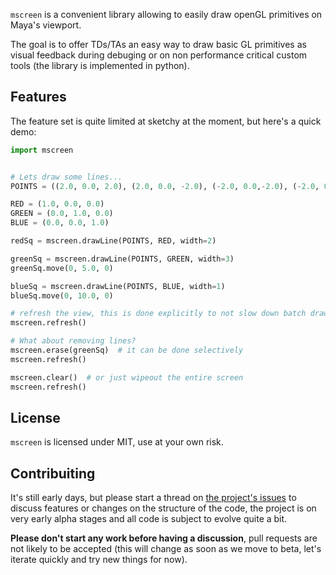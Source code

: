 `mscreen` is a convenient library allowing to easily draw openGL primitives on
Maya's viewport.

The goal is to offer TDs/TAs an easy way to draw basic GL primitives as visual
feedback during debuging or on non performance critical custom tools (the
library is implemented in python).

## Features

The feature set is quite limited at sketchy at the moment, but here's a quick
demo:

```python
import mscreen


# Lets draw some lines...
POINTS = ((2.0, 0.0, 2.0), (2.0, 0.0, -2.0), (-2.0, 0.0,-2.0), (-2.0, 0.0, 2.0), (2.0, 0.0, 2.0))

RED = (1.0, 0.0, 0.0)
GREEN = (0.0, 1.0, 0.0)
BLUE = (0.0, 0.0, 1.0)

redSq = mscreen.drawLine(POINTS, RED, width=2)

greenSq = mscreen.drawLine(POINTS, GREEN, width=3)
greenSq.move(0, 5.0, 0)

blueSq = mscreen.drawLine(POINTS, BLUE, width=1)
blueSq.move(0, 10.0, 0)

# refresh the view, this is done explicitly to not slow down batch drawing
mscreen.refresh()
```

```python
# What about removing lines?
mscreen.erase(greenSq)  # it can be done selectively
mscreen.refresh()

mscreen.clear()  # or just wipeout the entire screen
mscreen.refresh()
```

## License

`mscreen` is licensed under MIT, use at your own risk.


## Contribuiting

It's still early days, but please start a thread on [the project's issues]() to
discuss features or changes on the structure of the code, the project is on
very early alpha stages and all code is subject to evolve quite a bit.

__Please don't start any work before having a discussion__, pull requests are
not likely to be accepted (this will change as soon as we move to beta, let's
iterate quickly and try new things for now).
